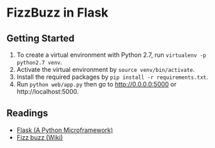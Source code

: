# FizzBuzz in Flask

## Getting Started

1. To create a virtual environment with Python 2.7, run `virtualenv -p python2.7 venv`.
2. Activate the virtual environment by `source venv/bin/activate`.
3. Install the required packages by `pip install -r requirements.txt`.
4. Run `python web/app.py` then go to http://0.0.0.0:5000 or http://localhost:5000.

## Readings

* [Flask (A Python Microframework)](http://flask.pocoo.org/)
* [Fizz buzz (Wiki)](https://en.wikipedia.org/wiki/Fizz_buzz)
